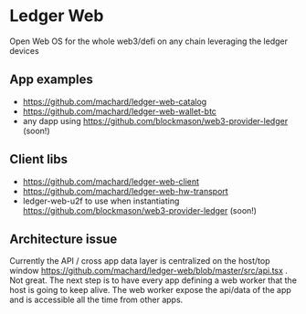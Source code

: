 # Ledger Web

Open Web OS for the whole web3/defi on any chain leveraging the ledger devices

## App examples

- https://github.com/machard/ledger-web-catalog
- https://github.com/machard/ledger-web-wallet-btc
- any dapp using https://github.com/blockmason/web3-provider-ledger (soon!)

## Client libs

- https://github.com/machard/ledger-web-client
- https://github.com/machard/ledger-web-hw-transport
- ledger-web-u2f to use when instantiating https://github.com/blockmason/web3-provider-ledger (soon!)

## Architecture issue

Currently the API / cross app data layer is centralized on the host/top window https://github.com/machard/ledger-web/blob/master/src/api.tsx . Not great.
The next step is to have every app defining a web worker that the host is going to keep alive.
The web worker expose the api/data of the app and is accessible all the time from other apps.